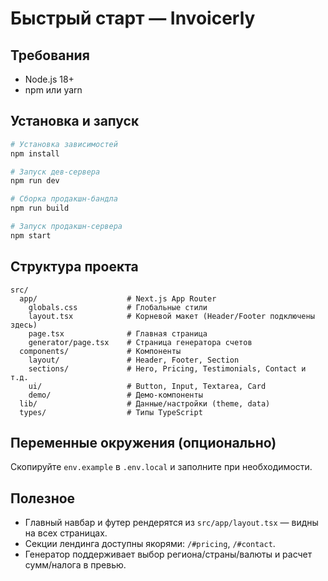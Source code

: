# Быстрый старт — Invoicerly

## Требования

- Node.js 18+
- npm или yarn

## Установка и запуск

```bash
# Установка зависимостей
npm install

# Запуск дев-сервера
npm run dev

# Сборка продакшн-бандла
npm run build

# Запуск продакшн-сервера
npm start
```

## Структура проекта

```
src/
  app/                    # Next.js App Router
    globals.css           # Глобальные стили
    layout.tsx            # Корневой макет (Header/Footer подключены здесь)
    page.tsx              # Главная страница
    generator/page.tsx    # Страница генератора счетов
  components/             # Компоненты
    layout/               # Header, Footer, Section
    sections/             # Hero, Pricing, Testimonials, Contact и т.д.
    ui/                   # Button, Input, Textarea, Card
    demo/                 # Демо-компоненты
  lib/                    # Данные/настройки (theme, data)
  types/                  # Типы TypeScript
```

## Переменные окружения (опционально)

Скопируйте `env.example` в `.env.local` и заполните при необходимости.

## Полезное

- Главный навбар и футер рендерятся из `src/app/layout.tsx` — видны на всех страницах.
- Секции лендинга доступны якорями: `/#pricing`, `/#contact`.
- Генератор поддерживает выбор региона/страны/валюты и расчет сумм/налога в превью.

